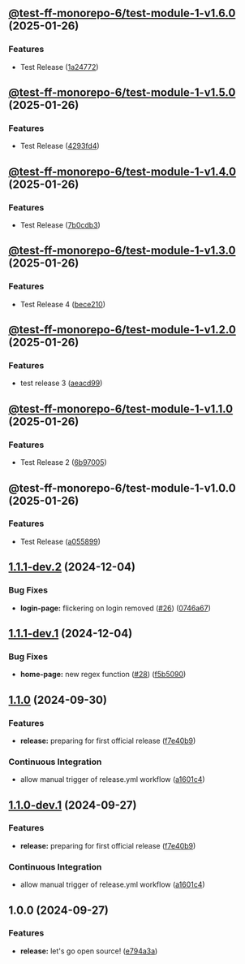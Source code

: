 ## [@test-ff-monorepo-6/test-module-1-v1.6.0](https://github.com/Jonas-Krahn/IAV-Frontend-Framework-Monorepo-2/compare/@test-ff-monorepo-6/test-module-1-v1.5.0...@test-ff-monorepo-6/test-module-1-v1.6.0) (2025-01-26)

### Features

* Test Release ([1a24772](https://github.com/Jonas-Krahn/IAV-Frontend-Framework-Monorepo-2/commit/1a247729ad9b49d89296cdf1bc4ff3f7a13e1117))

## [@test-ff-monorepo-6/test-module-1-v1.5.0](https://github.com/Jonas-Krahn/IAV-Frontend-Framework-Monorepo-2/compare/@test-ff-monorepo-6/test-module-1-v1.4.0...@test-ff-monorepo-6/test-module-1-v1.5.0) (2025-01-26)

### Features

* Test Release ([4293fd4](https://github.com/Jonas-Krahn/IAV-Frontend-Framework-Monorepo-2/commit/4293fd49ee72b1fd978d6da9b4de217a97e3ae51))

## [@test-ff-monorepo-6/test-module-1-v1.4.0](https://github.com/Jonas-Krahn/IAV-Frontend-Framework-Monorepo-2/compare/@test-ff-monorepo-6/test-module-1-v1.3.0...@test-ff-monorepo-6/test-module-1-v1.4.0) (2025-01-26)

### Features

* Test Release ([7b0cdb3](https://github.com/Jonas-Krahn/IAV-Frontend-Framework-Monorepo-2/commit/7b0cdb34b8e61580717fc3fa352ecd89f90da89e))

## [@test-ff-monorepo-6/test-module-1-v1.3.0](https://github.com/Jonas-Krahn/IAV-Frontend-Framework-Monorepo-2/compare/@test-ff-monorepo-6/test-module-1-v1.2.0...@test-ff-monorepo-6/test-module-1-v1.3.0) (2025-01-26)

### Features

* Test Release 4 ([bece210](https://github.com/Jonas-Krahn/IAV-Frontend-Framework-Monorepo-2/commit/bece210e079b9e664c999a6e8f54ef12396b89a7))

## [@test-ff-monorepo-6/test-module-1-v1.2.0](https://github.com/Jonas-Krahn/IAV-Frontend-Framework-Monorepo-2/compare/@test-ff-monorepo-6/test-module-1-v1.1.0...@test-ff-monorepo-6/test-module-1-v1.2.0) (2025-01-26)

### Features

* test release 3 ([aeacd99](https://github.com/Jonas-Krahn/IAV-Frontend-Framework-Monorepo-2/commit/aeacd996f2f65b926326eb4683a03eb6506ff6b5))

## [@test-ff-monorepo-6/test-module-1-v1.1.0](https://github.com/Jonas-Krahn/IAV-Frontend-Framework-Monorepo-2/compare/@test-ff-monorepo-6/test-module-1-v1.0.0...@test-ff-monorepo-6/test-module-1-v1.1.0) (2025-01-26)

### Features

* Test Release 2 ([6b97005](https://github.com/Jonas-Krahn/IAV-Frontend-Framework-Monorepo-2/commit/6b97005622de80c2cd443d62fec9af84d2648c33))

## @test-ff-monorepo-6/test-module-1-v1.0.0 (2025-01-26)

### Features

* Test Release ([a055899](https://github.com/Jonas-Krahn/IAV-Frontend-Framework-Monorepo-2/commit/a055899857229292472f5814476a88525d50c2a2))

## [1.1.1-dev.2](https://github.com/iavofficial/IAVFrontendFramework/compare/v1.1.1-dev.1...v1.1.1-dev.2) (2024-12-04)

### Bug Fixes

* **login-page:** flickering on login removed ([#26](https://github.com/iavofficial/IAVFrontendFramework/issues/26)) ([0746a67](https://github.com/iavofficial/IAVFrontendFramework/commit/0746a6740f641e20db84a46824535051ce5d557d))

## [1.1.1-dev.1](https://github.com/iavofficial/IAVFrontendFramework/compare/v1.1.0...v1.1.1-dev.1) (2024-12-04)

### Bug Fixes

* **home-page:** new regex function ([#28](https://github.com/iavofficial/IAVFrontendFramework/issues/28)) ([f5b5090](https://github.com/iavofficial/IAVFrontendFramework/commit/f5b5090b73e64d8b8dea83465577a2e3508d981e))

## [1.1.0](https://github.com/iavofficial/IAVFrontendFramework/compare/v1.0.0...v1.1.0) (2024-09-30)

### Features

* **release:** preparing for first official release ([f7e40b9](https://github.com/iavofficial/IAVFrontendFramework/commit/f7e40b951012cfe5464eeacb79f0b31e9021feb8))

### Continuous Integration

* allow manual trigger of release.yml workflow ([a1601c4](https://github.com/iavofficial/IAVFrontendFramework/commit/a1601c448a8d873c38377534145eb94a9e48dc99))

## [1.1.0-dev.1](https://github.com/iavofficial/IAVFrontendFramework/compare/v1.0.0...v1.1.0-dev.1) (2024-09-27)

### Features

* **release:** preparing for first official release ([f7e40b9](https://github.com/iavofficial/IAVFrontendFramework/commit/f7e40b951012cfe5464eeacb79f0b31e9021feb8))

### Continuous Integration

* allow manual trigger of release.yml workflow ([a1601c4](https://github.com/iavofficial/IAVFrontendFramework/commit/a1601c448a8d873c38377534145eb94a9e48dc99))

## 1.0.0 (2024-09-27)

### Features

* **release:** let's go open source! ([e794a3a](https://github.com/iavofficial/IAVFrontendFramework/commit/e794a3a4c891c8ede168e2006dd49f242e1e880f))
